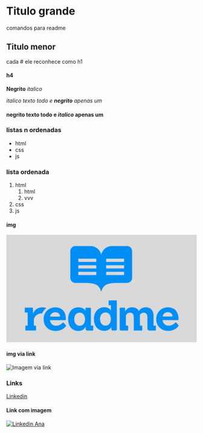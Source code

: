 # Titulo grande

comandos para readme

## Titulo menor

cada # ele reconhece como h1

#### h4
**Negrito**  *italico*

_italico texto todo e **negrito** apenas um_
#### 
**negrito texto todo e _italico_ apenas um**

### listas n ordenadas

* html
* css
* js

### lista ordenada

1. html
      1. html
      2. vvv
2. css
3. js

#### img

![Como colocar imagem](img/readmeImg.png)

#### img via link

![Imagem via link](https://papode.dev/assets/img/comandos-git.png)

### Links

[Linkedin](https://linkedin.com/in/anasantinoni)

#### Link com imagem

[![Linkedin Ana](https://www.globalempregos.com.br/wp-content/uploads/2021/03/linkedin.jpg)](https://linkedin.com/in/anasantinoni)
